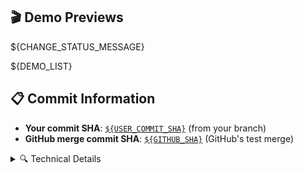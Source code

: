 ## 🎬 Demo Previews

${CHANGE_STATUS_MESSAGE}

${DEMO_LIST}

## 📋 Commit Information

- **Your commit SHA**: [`${USER_COMMIT_SHA}`](https://github.com/${GITHUB_REPOSITORY}/commit/${USER_COMMIT_SHA}) (from your branch)
- **GitHub merge commit SHA**: [`${GITHUB_SHA}`](https://github.com/${GITHUB_REPOSITORY}/commit/${GITHUB_SHA}) (GitHub's test merge)

<details>
<summary>🔍 Technical Details</summary>

The demos were generated from your branch commit [`${USER_COMMIT_SHA}`](https://github.com/${GITHUB_REPOSITORY}/commit/${USER_COMMIT_SHA}) using:

- All demo tapes: [`demos/`](https://github.com/${GITHUB_REPOSITORY}/tree/${USER_COMMIT_SHA}/demos)
- Docker image: Built from [`demos/Dockerfile`](https://github.com/${GITHUB_REPOSITORY}/blob/${USER_COMMIT_SHA}/demos/Dockerfile)

</details>
